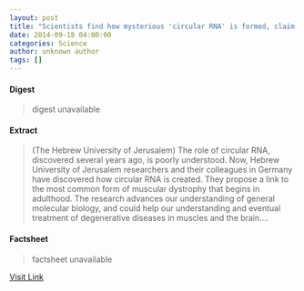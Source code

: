 ```yaml
---
layout: post
title: "Scientists find how mysterious 'circular RNA' is formed, claim muscular dystrophy link"
date: 2014-09-18 04:00:00
categories: Science
author: unknown author
tags: []
---
```



#### Digest
>digest unavailable

#### Extract
>(The Hebrew University of Jerusalem) The role of circular RNA, discovered several years ago, is poorly understood. Now, Hebrew University of Jerusalem researchers and their colleagues in Germany have discovered how circular RNA is created. They propose a link to the most common form of muscular dystrophy that begins in adulthood. The research advances our understanding of general molecular biology, and could help our understanding and eventual treatment of degenerative diseases in muscles and the brain....

#### Factsheet
>factsheet unavailable

[Visit Link](http://www.eurekalert.org/pub_releases/2014-09/thuo-rdh091814.php)


